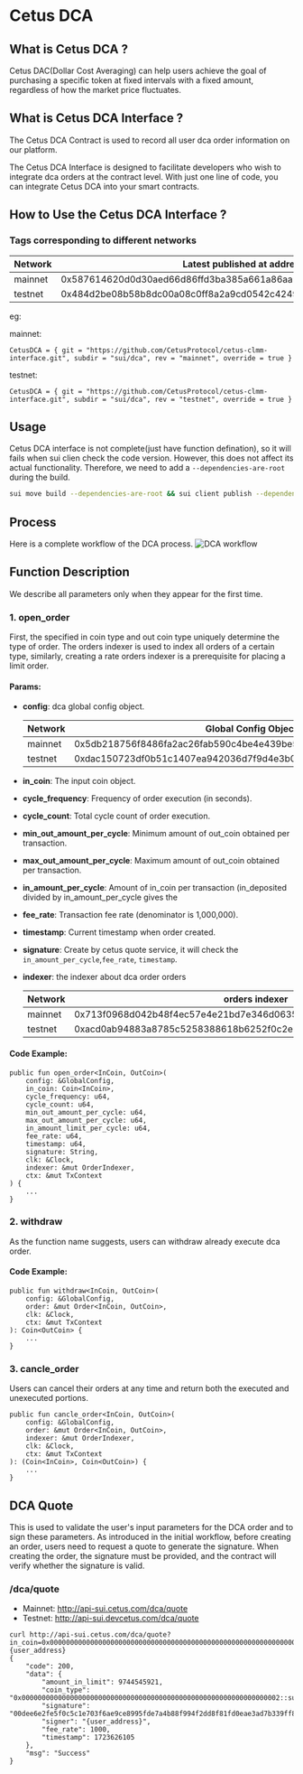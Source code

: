 # Cetus DCA

## What is Cetus DCA ?

Cetus DAC(Dollar Cost Averaging) can help users achieve the goal of purchasing a specific token at fixed intervals with a fixed amount, regardless of how the market price fluctuates.

## What is Cetus DCA Interface ?

The Cetus DCA Contract is used to record all user dca order information on our platform.

The Cetus DCA Interface is designed to facilitate developers who wish to integrate dca orders at the contract level. With just one line of code, you can integrate Cetus DCA into your smart contracts.

## How to Use the Cetus DCA Interface ?

### Tags corresponding to different networks

| Network | Latest published at address                                        |
| ------- | ------------------------------------------------------------------ |
| mainnet | 0x587614620d0d30aed66d86ffd3ba385a661a86aa573a4d579017068f561c6d8f |
| testnet | 0x484d2be08b58b8dc00a08c0ff8a2a9cd0542c4249ea2d5934ef9b15a10585d88 |

eg:

mainnet:

```
CetusDCA = { git = "https://github.com/CetusProtocol/cetus-clmm-interface.git", subdir = "sui/dca", rev = "mainnet", override = true }
```

testnet:

```
CetusDCA = { git = "https://github.com/CetusProtocol/cetus-clmm-interface.git", subdir = "sui/dca", rev = "testnet", override = true }
```

## Usage

Cetus DCA interface is not complete(just have function defination), so it will fails when sui clien check the code version. However, this does not affect its actual functionality. Therefore, we need to add a `--dependencies-are-root` during the build.

```bash
sui move build --dependencies-are-root && sui client publish --dependencies-are-root
```

## Process

Here is a complete workflow of the DCA process.
![DCA workflow](./dca.png)

## Function Description

We describe all parameters only when they appear for the first time.

### 1. open_order

First, the specified in coin type and out coin type uniquely determine the type of order. The orders indexer is used to index all orders of a certain type, similarly, creating a rate orders indexer is a prerequisite for placing a limit order.

#### Params:

- **config**: dca global config object.

  | Network | Global Config Object ID                                            |
  | ------- | ------------------------------------------------------------------ |
  | mainnet | 0x5db218756f8486fa2ac26fab590c4be4e439be54e6d932c9a30b20573a5b706a |
  | testnet | 0xdac150723df0b51c1407ea942036d7f9d4e3b064ff35a4136dd31ffb397497e0 |

- **in_coin**: The input coin object.
- **cycle_frequency**: Frequency of order execution (in seconds).
- **cycle_count**: Total cycle count of order execution.
- **min_out_amount_per_cycle**: Minimum amount of out_coin obtained per transaction.
- **max_out_amount_per_cycle**: Maximum amount of out_coin obtained per transaction.
- **in_amount_per_cycle**: Amount of in_coin per transaction (in_deposited divided by in_amount_per_cycle gives the
- **fee_rate**: Transaction fee rate (denominator is 1,000,000).
- **timestamp**: Current timestamp when order created.
- **signature**: Create by cetus quote service, it will check the `in_amount_per_cycle`,`fee_rate`, `timestamp`.
- **indexer**: the indexer about dca order orders

  | Network | orders indexer                                                     |
  | ------- | ------------------------------------------------------------------ |
  | mainnet | 0x713f0968d042b48f4ec57e4e21bd7e346d06355f59776faedc9497ca990a9f77 |
  | testnet | 0xacd0ab94883a8785c5258388618b6252f0c2e9384b23f91fc23f6c8ef44d445c |

#### Code Example:

```
public fun open_order<InCoin, OutCoin>(
    config: &GlobalConfig,
    in_coin: Coin<InCoin>,
    cycle_frequency: u64,
    cycle_count: u64,
    min_out_amount_per_cycle: u64,
    max_out_amount_per_cycle: u64,
    in_amount_limit_per_cycle: u64,
    fee_rate: u64,
    timestamp: u64,
    signature: String,
    clk: &Clock,
    indexer: &mut OrderIndexer,
    ctx: &mut TxContext
) {
    ...
}
```

### 2. withdraw

As the function name suggests, users can withdraw already execute dca order.

#### Code Example:

```
public fun withdraw<InCoin, OutCoin>(
    config: &GlobalConfig,
    order: &mut Order<InCoin, OutCoin>,
    clk: &Clock,
    ctx: &mut TxContext
): Coin<OutCoin> {
    ...
}
```

### 3. cancle_order

Users can cancel their orders at any time and return both the executed and unexecuted portions.

```
public fun cancle_order<InCoin, OutCoin>(
    config: &GlobalConfig,
    order: &mut Order<InCoin, OutCoin>,
    indexer: &mut OrderIndexer,
    clk: &Clock,
    ctx: &mut TxContext
): (Coin<InCoin>, Coin<OutCoin>) {
    ...
}
```

## DCA Quote

This is used to validate the user's input parameters for the DCA order and to sign these parameters. As introduced in the initial workflow, before creating an order, users need to request a quote to generate the signature. When creating the order, the signature must be provided, and the contract will verify whether the signature is valid.

### /dca/quote

- Mainnet: http://api-sui.cetus.com/dca/quote
- Testnet: http://api-sui.devcetus.com/dca/quote

```
curl http://api-sui.cetus.com/dca/quote?in_coin=0x0000000000000000000000000000000000000000000000000000000000000002::sui::SUI&freq=120&count=10&sender={user_address}
{
    "code": 200,
    "data": {
        "amount_in_limit": 9744545921,
        "coin_type": "0x0000000000000000000000000000000000000000000000000000000000000002::sui::SUI",
        "signature": "00dee6e2fe5f0c5c1e703f6ae9ce8995fde7a4b88f994f2dd8f81fd0eae3ad7b339ff803cb8ab25630a0fc19351e8b7c13b5212df634b9bd361c7ac6f0bde31a079d14900643e10df9eb3b0fac154df75f1d38650b4a741f4fc6b70a3cf2a9f6be",
        "signer": "{user_address}",
        "fee_rate": 1000,
        "timestamp": 1723626105
    },
    "msg": "Success"
}
```

